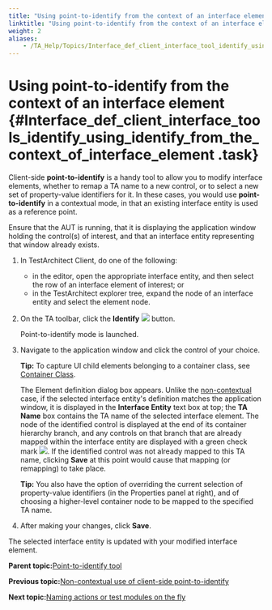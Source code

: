 ```yaml
--- 
title: "Using point-to-identify from the context of an interface element"
linktitle: "Using point-to-identify from the context of an interface element"
weight: 2
aliases: 
    - /TA_Help/Topics/Interface_def_client_interface_tool_identify_using_identify.html
---
```

# Using point-to-identify from the context of an interface element {#Interface_def_client_interface_tools_identify_using_identify_from_the_context_of_interface_element .task}

Client-side **point-to-identify** is a handy tool to allow you to modify interface elements, whether to remap a TA name to a new control, or to select a new set of property-value identifiers for it. In these cases, you would use **point-to-identify** in a contextual mode, in that an existing interface entity is used as a reference point.

Ensure that the AUT is running, that it is displaying the application window holding the control\(s\) of interest, and that an interface entity representing that window already exists.

1.  In TestArchitect Client, do one of the following:

    -   in the editor, open the appropriate interface entity, and then select the row of an interface element of interest; or
    -   in the TestArchitect explorer tree, expand the node of an interface entity and select the element node.
2.  On the TA toolbar, click the **Identify** ![](../Images/identify_btn.png) button.

    Point-to-identify mode is launched.

3.  Navigate to the application window and click the control of your choice.

    **Tip:** To capture UI child elements belonging to a container class, see [Container Class](Interface_def_container_class.html).

    The Element definition dialog box appears. Unlike the [non-contextual](Interface_def_client_interface_tool_identify_non_contextual.html) case, if the selected interface entity's definition matches the application window, it is displayed in the **Interface Entity** text box at top; the **TA Name** box contains the TA name of the selected interface element. The node of the identified control is displayed at the end of its container hierarchy branch, and any controls on that branch that are already mapped within the interface entity are displayed with a green check mark ![](../Images/ug_interface_definition45.png). If the identified control was not already mapped to this TA name, clicking **Save** at this point would cause that mapping \(or remapping\) to take place.

    **Tip:** You also have the option of overriding the current selection of property-value identifiers \(in the Properties panel at right\), and of choosing a higher-level container node to be mapped to the specified TA name.

4.  After making your changes, click **Save**.


The selected interface entity is updated with your modified interface element.

**Parent topic:**[Point-to-identify tool](../../TA_Help/Topics/Interface_def_client_interface_tool_identify.html)

**Previous topic:**[Non-contextual use of client-side point-to-identify](../../TA_Help/Topics/Interface_def_client_interface_tool_identify_non_contextual.html)

**Next topic:**[Naming actions or test modules on the fly](../../TA_Help/Topics/Interface_def_client_interface_tool_identify_naming.html)

